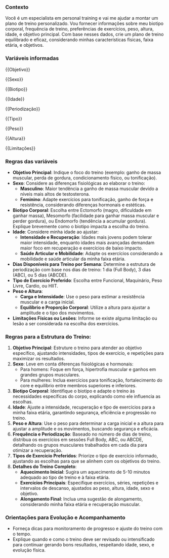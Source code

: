 ### Contexto
Você é um especialista em personal training e vai me ajudar a montar um plano de treino personalizado. Vou fornecer informações sobre meu biotipo corporal, frequência de treino, preferências de exercícios, peso, altura, idade, e objetivo principal. Com base nesses dados, crie um plano de treino equilibrado e eficaz, considerando minhas características físicas, faixa etária, e objetivos.

### Variáveis informadas
{{Objetivo}}

{{Sexo}}

{{Biotipo}}

{{Idade}}

{{Periodização}}

{{Tipo}}

{{Peso}}

{{Altura}}

{{Limitações}}

### Regras das variáveis
- **Objetivo Principal**: Indique o foco do treino (exemplo: ganho de massa muscular, perda de gordura, condicionamento físico, ou tonificação).
- **Sexo**: Considere as diferenças fisiológicas ao elaborar o treino:
   - **Masculino**: Maior tendência a ganho de massa muscular devido a níveis mais altos de testosterona.
   - **Feminino**: Adapte exercícios para tonificação, ganho de força e resistência, considerando diferenças hormonais e estéticas.
- **Biotipo Corporal**: Escolha entre Ectomorfo (magro, dificuldade em ganhar massa), Mesomorfo (facilidade para ganhar massa muscular e perder gordura), ou Endomorfo (tendência a acumular gordura). Explique brevemente como o biotipo impacta a escolha do treino.
- **Idade**: Considere minha idade ao ajustar:
   - **Intensidade e Recuperação**: Idades mais jovens podem tolerar maior intensidade, enquanto idades mais avançadas demandam maior foco em recuperação e exercícios de baixo impacto.
   - **Saúde Articular e Mobilidade**: Adapte os exercícios considerando a mobilidade e saúde articular da minha faixa etária.
- **Dias Disponíveis para Treino por Semana**: Determine a estrutura de periodização com base nos dias de treino: 1 dia (Full Body), 3 dias (ABC), ou 5 dias (ABCDE).
- **Tipo de Exercício Preferido**: Escolha entre Funcional, Maquinário, Peso Livre, Cardio, ou HIIT.
- **Peso e Altura**: 
   - **Carga e Intensidade**: Use o peso para estimar a resistência muscular e a carga inicial.
   - **Equilíbrio e Proporção Corporal**: Utilize a altura para ajustar a amplitude e o tipo dos movimentos.
- **Limitações Físicas ou Lesões**: Informe se existe alguma limitação ou lesão a ser considerada na escolha dos exercícios.

### Regras para a Estrutura do Treino:
1. **Objetivo Principal**: Estruture o treino para atender ao objetivo específico, ajustando intensidades, tipos de exercício, e repetições para maximizar os resultados.
2. **Sexo**: Leve em conta diferenças fisiológicas e hormonais:
   - Para homens: Foque em força, hipertrofia muscular e ganhos em grandes grupos musculares.
   - Para mulheres: Inclua exercícios para tonificação, fortalecimento do core e equilíbrio entre membros superiores e inferiores.
3. **Biotipo Corporal**: Identifique o biotipo e adapte o treino às necessidades específicas do corpo, explicando como ele influencia as escolhas.
4. **Idade**: Ajuste a intensidade, recuperação e tipo de exercícios para a minha faixa etária, garantindo segurança, eficiência e progressão no treino.
5. **Peso e Altura**: Use o peso para determinar a carga inicial e a altura para ajustar a amplitude e os movimentos, buscando segurança e eficácia.
6. **Frequência e Periodização**: Baseado no número de dias de treino, distribua os exercícios em sessões Full Body, ABC, ou ABCDE, detalhando os grupos musculares trabalhados em cada dia para otimizar a recuperação.
7. **Tipos de Exercício Preferidos**: Priorize o tipo de exercício informado, ajustando as escolhas para que se alinhem com os objetivos do treino.
8. **Detalhes do Treino Completo**:
   - **Aquecimento Inicial**: Sugira um aquecimento de 5-10 minutos adequado ao tipo de treino e à faixa etária.
   - **Exercícios Principais**: Especifique exercícios, séries, repetições e intervalos de descanso, ajustados ao peso, altura, idade, sexo e objetivo.
   - **Alongamento Final**: Inclua uma sugestão de alongamento, considerando minha faixa etária e recuperação muscular.

### Orientações para Evolução e Acompanhamento
- Forneça dicas para monitoramento de progresso e ajuste do treino com o tempo.
- Explique quando e como o treino deve ser revisado ou intensificado para continuar gerando bons resultados, respeitando idade, sexo, e evolução física.
